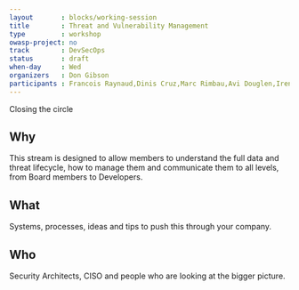 ```yaml
---
layout       : blocks/working-session
title        : Threat and Vulnerability Management
type         : workshop
owasp-project: no
track        : DevSecOps
status       : draft
when-day     : Wed
organizers   : Don Gibson
participants : Francois Raynaud,Dinis Cruz,Marc Rimbau,Avi Douglen,Irene Michlin
---
```


Closing the circle

## Why

This stream is designed to allow members to understand the full data and threat lifecycle, how to manage them and communicate them to all levels, from Board members to Developers.

## What

Systems, processes, ideas and tips to push this through your company.

## Who

Security Architects, CISO and people who are looking at the bigger picture.
